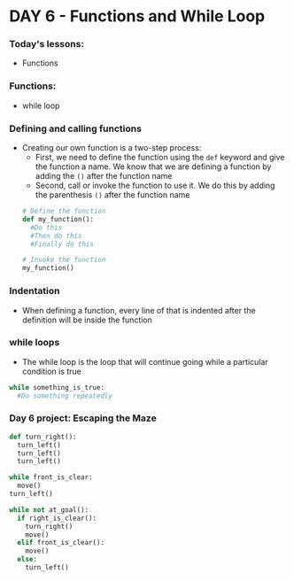 # DAY 6 - Functions and While Loop

### Today's lessons:
- Functions

### Functions:
- while loop

### Defining and calling functions
- Creating our own function is a two-step process:
  - First, we need to define the function using the `def` keyword and give the function a name. We know that we are defining a function by adding the `()` after the function name
  - Second, call or invoke the function to use it. We do this by adding the parenthesis `()` after the function name
  ```py
  # Define the function
  def my_function():
    #Do this
    #Then do this
    #Finally do this

  # Invoke the function
  my_function()
  ```

### Indentation
- When defining a function, every line of that is indented after the definition will be inside the function

### while loops
- The while loop is the loop that will continue going while a particular condition is true
```py
while something_is_true:
  #Do something repeatedly
```

### Day 6 project: Escaping the Maze
```py
def turn_right():
  turn_left()
  turn_left()
  turn_left()

while front_is_clear:
  move()
turn_left()

while not at_goal():
  if right_is_clear():
    turn_right()
    move()
  elif front_is_clear():
    move()
  else:
    turn_left()
```
